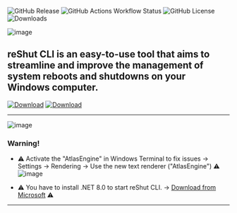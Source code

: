 ![GitHub Release](https://img.shields.io/github/v/release/elnino0916/reshut-cli?style=for-the-badge) ![GitHub Actions Workflow Status](https://img.shields.io/github/actions/workflow/status/elnino0916/reshut-cli/codeql.yml?style=for-the-badge) ![GitHub License](https://img.shields.io/github/license/elnino0916/reshut-cli?style=for-the-badge) ![Downloads](https://img.shields.io/github/downloads/elnino0916/reShut-CLI/total?style=for-the-badge)

![image](https://github.com/elNino0916/reShut-CLI/assets/84574414/a0b9738f-8cee-4b65-98ae-583e01182d11)

 
## reShut CLI is an easy-to-use tool that aims to streamline and improve the management of system reboots and shutdowns on your Windows computer.
[![Download](https://custom-icon-badges.demolab.com/badge/-Download-darkgreen?style=for-the-badge&logo=Windows&logoColor=white "Download reShut CLI")](https://github.com/elNino0916/reShut-CLI/releases/download/1.0.3.0/reShut-Installer.exe)
[![Download](https://custom-icon-badges.demolab.com/badge/-Download_Preview-orange?style=for-the-badge&logo=Windows&logoColor=white "Download reShut Preview")](https://github.com/elNino0916/reShut-CLI/releases/download/1.0.3.0/reShut-Installer.exe)

----------------------
![image](https://github.com/elNino0916/reShut-CLI/assets/84574414/d5e2a199-a6fc-44d9-aef7-b21e2c55a0fb)


### Warning!
- ⚠️ Activate the "AtlasEngine" in Windows Terminal to fix issues -> Settings -> Rendering -> Use the new text renderer ("AtlasEngine") ⚠️
 ![image](https://github.com/elNino0916/reShut-CLI/assets/84574414/8d6863d7-3d64-484d-98b2-9da6f12e7cbe)

  
- ⚠️ You have to install .NET 8.0 to start reShut CLI. -> [Download from Microsoft](https://dotnet.microsoft.com/en-us/download/dotnet/thank-you/runtime-desktop-8.0.0-windows-x64-installer?cid=getdotnetcore) ⚠️

--------------------
